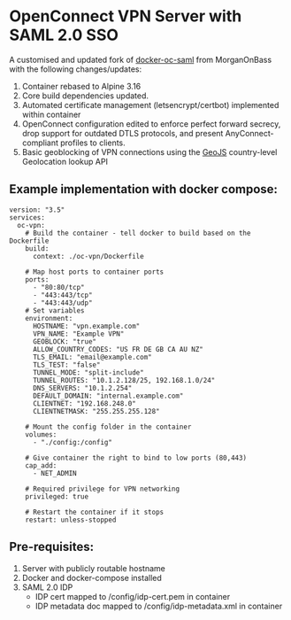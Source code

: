 # OpenConnect VPN Server with SAML 2.0 SSO

A customised and updated fork of [docker-oc-saml](https://github.com/MorganOnBass/docker-ocserv-saml) from MorganOnBass with the following changes/updates:
1. Container rebased to Alpine 3.16
2. Core build dependencies updated.
3. Automated certificate management (letsencrypt/certbot) implemented within container
4. OpenConnect configuration edited to enforce perfect forward secrecy, drop support for outdated DTLS protocols, and present AnyConnect-compliant profiles to clients.
5. Basic geoblocking of VPN connections using the [GeoJS](https://www.geojs.io/) country-level Geolocation lookup API

## Example implementation with docker compose:

```
version: "3.5"
services:
  oc-vpn:
    # Build the container - tell docker to build based on the Dockerfile
    build: 
      context: ./oc-vpn/Dockerfile
    
    # Map host ports to container ports  
    ports:
      - "80:80/tcp"
      - "443:443/tcp"
      - "443:443/udp"
    # Set variables  
    environment:
      HOSTNAME: "vpn.example.com"
      VPN_NAME: "Example VPN"
      GEOBLOCK: "true"
      ALLOW_COUNTRY_CODES: "US FR DE GB CA AU NZ"
      TLS_EMAIL: "email@example.com"
      TLS_TEST: "false"
      TUNNEL_MODE: "split-include"
      TUNNEL_ROUTES: "10.1.2.128/25, 192.168.1.0/24"
      DNS_SERVERS: "10.1.2.254"
      DEFAULT_DOMAIN: "internal.example.com"
      CLIENTNET: "192.168.248.0"
      CLIENTNETMASK: "255.255.255.128"
    
    # Mount the config folder in the container
    volumes:
      - "./config:/config"
      
    # Give container the right to bind to low ports (80,443)
    cap_add:
      - NET_ADMIN
    
    # Required privilege for VPN networking
    privileged: true
    
    # Restart the container if it stops
    restart: unless-stopped
```


## Pre-requisites:

1. Server with publicly routable hostname
2. Docker and docker-compose installed
3. SAML 2.0 IDP 
   - IDP cert mapped to /config/idp-cert.pem in container
   - IDP metadata doc mapped to /config/idp-metadata.xml in container
